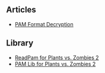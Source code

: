 ## Articles

* [PAM Format Decryption](https://plantsvszombies.fandom.com/wiki/User_blog:TimespaceLY/PAM_Format_Decryption)

## Library

* [ReadPam for Plants vs. Zombies 2](https://github.com/jiangnangame/ReadPam)
* [PAM Lib for Plants vs. Zombies 2](https://github.com/ktt45678/PopAnimLib)
